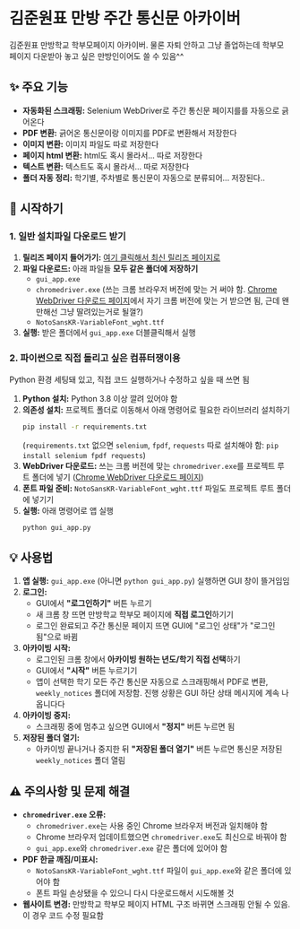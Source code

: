 # 김준원표 만방 주간 통신문 아카이버

김준원표 만방학교 학부모페이지 아카이버. 물론 자퇴 안하고 그냥 졸업하는데 학부모 페이지 다운받아 놓고 싶은 만방인이어도 쓸 수 있음^^

## ✨ 주요 기능

*   **자동화된 스크래핑:** Selenium WebDriver로 주간 통신문 페이지를를 자동으로 긁어온다
*   **PDF 변환:** 긁어온 통신문이랑 이미지를 PDF로 변환해서 저장한다
*   **이미지 변환:** 이미지 파일도 따로 저장한다
*   **페이지 html 변환:** html도 혹시 몰라서... 따로 저장한다
*   **텍스트 변환:** 텍스트도 혹시 몰라서... 따로 저장한다
*   **폴더 자동 정리:** 학기별, 주차별로 통신문이 자동으로 분류되어... 저장된다..

## 🚀 시작하기

### 1. 일반 설치파일 다운로드 받기

1.  **릴리즈 페이지 들어가기:** [여기 클릭해서 최신 릴리즈 페이지로](https://junwonkim.com)
2.  **파일 다운로드:** 아래 파일들 **모두 같은 폴더에 저장하기**
    *   `gui_app.exe`
    *   `chromedriver.exe` (쓰는 크롬 브라우저 버전에 맞는 거 써야 함. [Chrome WebDriver 다운로드 페이지](https://chromedriver.chromium.org/downloads)에서 자기 크롬 버전에 맞는 거 받으면 됨, 근데 왠만해선 그냥 딸려있는거로 될껄?)
    *   `NotoSansKR-VariableFont_wght.ttf`
3.  **실행:** 받은 폴더에서 `gui_app.exe` 더블클릭해서 실행

### 2. 파이썬으로 직접 돌리고 싶은 컴퓨터쟁이용

Python 환경 세팅돼 있고, 직접 코드 실행하거나 수정하고 싶을 때 쓰면 됨

1.  **Python 설치:** Python 3.8 이상 깔려 있어야 함
2.  **의존성 설치:** 프로젝트 폴더로 이동해서 아래 명령어로 필요한 라이브러리 설치하기
    ```bash
    pip install -r requirements.txt
    ```
    (`requirements.txt` 없으면 `selenium`, `fpdf`, `requests` 따로 설치해야 함: `pip install selenium fpdf requests`)
3.  **WebDriver 다운로드:** 쓰는 크롬 버전에 맞는 `chromedriver.exe`를 프로젝트 루트 폴더에 넣기 ([Chrome WebDriver 다운로드 페이지](https://chromedriver.chromium.org/downloads))
4.  **폰트 파일 준비:** `NotoSansKR-VariableFont_wght.ttf` 파일도 프로젝트 루트 폴더에 넣기기
5.  **실행:** 아래 명령어로 앱 실행
    ```bash
    python gui_app.py
    ```

## 💡 사용법

1.  **앱 실행:** `gui_app.exe` (아니면 `python gui_app.py`) 실행하면 GUI 창이 뜰거임임
2.  **로그인:**
    *   GUI에서 **"로그인하기"** 버튼 누르기
    *   새 크롬 창 뜨면 만방학교 학부모 페이지에 **직접 로그인**하기기
    *   로그인 완료되고 주간 통신문 페이지 뜨면 GUI에 "로그인 상태"가 "로그인 됨"으로 바뀜
3.  **아카이빙 시작:**
    *   로그인된 크롬 창에서 **아카이빙 원하는 년도/학기 직접 선택**하기
    *   GUI에서 **"시작"** 버튼 누르기기
    *   앱이 선택한 학기 모든 주간 통신문 자동으로 스크래핑해서 PDF로 변환, `weekly_notices` 폴더에 저장함. 진행 상황은 GUI 하단 상태 메시지에 계속 나옵니다다
4.  **아카이빙 중지:**
    *   스크래핑 중에 멈추고 싶으면 GUI에서 **"정지"** 버튼 누르면 됨
5.  **저장된 폴더 열기:**
    *   아카이빙 끝나거나 중지한 뒤 **"저장된 폴더 열기"** 버튼 누르면 통신문 저장된 `weekly_notices` 폴더 열림

## ⚠️ 주의사항 및 문제 해결

*   **`chromedriver.exe` 오류:**
    *   `chromedriver.exe`는 사용 중인 Chrome 브라우저 버전과 일치해야 함
    *   Chrome 브라우저 업데이트했으면 `chromedriver.exe`도 최신으로 바꿔야 함
    *   `gui_app.exe`와 `chromedriver.exe` 같은 폴더에 있어야 함
*   **PDF 한글 깨짐/미표시:**
    *   `NotoSansKR-VariableFont_wght.ttf` 파일이 `gui_app.exe`와 같은 폴더에 있어야 함
    *   폰트 파일 손상됐을 수 있으니 다시 다운로드해서 시도해볼 것
*   **웹사이트 변경:** 만방학교 학부모 페이지 HTML 구조 바뀌면 스크래핑 안될 수 있음. 이 경우 코드 수정 필요함
